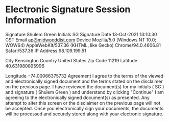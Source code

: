 # Electronic Signature Session Information 

Signature
Shulem Green
Initials
SG
Signature Date
13-Oct-2021 13:10:30 CST
Email
ap@midwooddist.com
Device
Mozilla/5.0 (Windows NT 10.0; WOW64) AppleWebKit/537.36 (KHTML, like Gecko)
Chrome/94.0.4606.81 Safari/537.36
IP Address
98.109.199.51

City
Kensington
Country
United States
Zip Code
11219
Latitude
40.631980895996

Longitude
$-74.00066375732$
Agreement
I agree to the terms of the viewed and electronically signed document and the terms stated on the disclaimer on the previous page. I have reviewed the document(s) for my initials ( SG ) and signature ( Shulem Green ) and understand by clicking "Continue" I am agreeing to the electronically signed document(s) as presented. Any attempt to alter this screen or the disclaimer on the previous page will not be accepted. Once you electronically sign your documents, the documents will be processed and securely stored along with your electronic signature.


